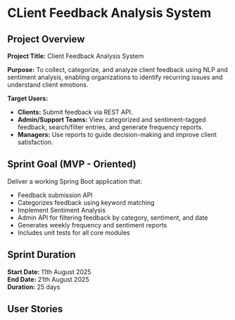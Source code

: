 # CLient Feedback Analysis System
## Project Overview
**Project Title:** Client Feedback Analysis System <br>

**Purpose:** To collect, categorize, and analyze client feedback using NLP and sentiment analysis, enabling organizations to identify recurring issues and understand client emotions. <br> 

**Target Users:** <br>
- **Clients:** Submit feedback via REST API. <br>
- **Admin/Support Teams:** View categorized and sentiment-tagged feedback, search/filter entries, and generate frequency reports. <br>
- **Managers:** Use reports to guide decision-making and improve client satisfaction. <br>

## Sprint Goal (MVP - Oriented) <br>
Deliver a working Spring Boot application that:
- Feedback submission API
- Categorizes feedback using keyword matching
- Implement Sentiment Analysis
- Admin API for filtering feedback by category, sentiment, and date
- Generates weekly frequency and sentiment reports
- Includes unit tests for all core modules

## Sprint Duration <br>
**Start Date:** 11th August 2025 <br>
**End Date:** 21th August 2025 <br>
**Duration:** 25 days <br>

## User Stories <br> 
